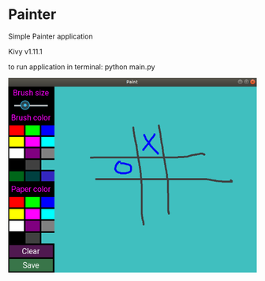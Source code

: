 # Painter
Simple Painter application

Kivy v1.11.1

to run application in terminal: python main.py

![printscreen](screen.png)
